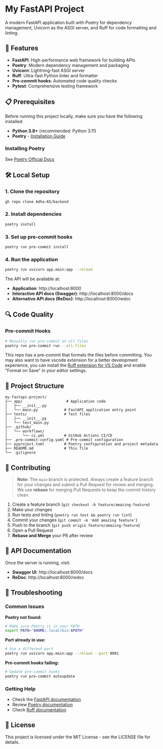 # My FastAPI Project

A modern FastAPI application built with Poetry for dependency management, Uvicorn as the ASGI server, and Ruff for code formatting and linting.

## 🚀 Features

- **FastAPI**: High-performance web framework for building APIs
- **Poetry**: Modern dependency management and packaging
- **Uvicorn**: Lightning-fast ASGI server
- **Ruff**: Ultra-fast Python linter and formatter
- **Pre-commit hooks**: Automated code quality checks
- **Pytest**: Comprehensive testing framework

## 📋 Prerequisites

Before running this project locally, make sure you have the following installed:

- **Python 3.8+** (recommended: Python 3.11)
- **Poetry** - [Installation Guide](https://python-poetry.org/docs/#installation)

### Installing Poetry

See [Poetry Official Docs](https://python-poetry.org/docs/)


## 🛠️ Local Setup

### 1. Clone the repository
```bash
gh repo clone Adha-KG/backend
```

### 2. Install dependencies
```bash
poetry install
```

### 3. Set up pre-commit hooks
```bash
poetry run pre-commit install
```

### 4. Run the application
```bash
poetry run uvicorn app.main:app --reload
```

The API will be available at:
- **Application**: http://localhost:8000
- **Interactive API docs (Swagger)**: http://localhost:8000/docs
- **Alternative API docs (ReDoc)**: http://localhost:8000/redoc


## 🔍 Code Quality


### Pre-commit Hooks


```bash
# Manually run pre-commit on all files
poetry run pre-commit run --all-files
```
This repo has a pre-commit that formats the files before committing. You may also want to have vscode extension for a better development experience, you can install the [Ruff extension for VS Code](https://marketplace.visualstudio.com/items?itemName=charliermarsh.ruff) and enable "Format on Save" in your editor settings.

## 📁 Project Structure

```
my-fastapi-project/
├── app/                    # Application code
│   ├── __init__.py
│   └── main.py            # FastAPI application entry point
├── tests/                 # Test files
│   ├── __init__.py
│   └── test_main.py
├── .github/
│   └── workflows/
│       └── ci.yml         # GitHub Actions CI/CD
├── .pre-commit-config.yaml # Pre-commit configuration
├── pyproject.toml         # Poetry configuration and project metadata
├── README.md              # This file
└── .gitignore
```





## 🤝 Contributing

> **Note:** The `main` branch is protected. Always create a feature branch for your changes and submit a Pull Request for review and merging.  
> We use **rebase** for merging Pull Requests to keep the commit history clean.

1. Create a feature branch (`git checkout -b feature/amazing-feature`)
2. Make your changes
3. Run tests and linting (`poetry run test && poetry run lint`)
4. Commit your changes (`git commit -m 'Add amazing feature'`)
5. Push to the branch (`git push origin feature/amazing-feature`)
6. Open a Pull Request
7. **Rebase and Merge** your PR after review

## 📝 API Documentation

Once the server is running, visit:
- **Swagger UI**: http://localhost:8000/docs
- **ReDoc**: http://localhost:8000/redoc

## 🐛 Troubleshooting

### Common Issues

**Poetry not found:**
```bash
# Make sure Poetry is in your PATH
export PATH="$HOME/.local/bin:$PATH"
```

**Port already in use:**
```bash
# Use a different port
poetry run uvicorn app.main:app --reload --port 8001
```

**Pre-commit hooks failing:**
```bash
# Update pre-commit hooks
poetry run pre-commit autoupdate
```

### Getting Help

- Check the [FastAPI documentation](https://fastapi.tiangolo.com/)
- Review [Poetry documentation](https://python-poetry.org/docs/)
- Check [Ruff documentation](https://docs.astral.sh/ruff/)

## 📜 License

This project is licensed under the MIT License - see the LICENSE file for details.